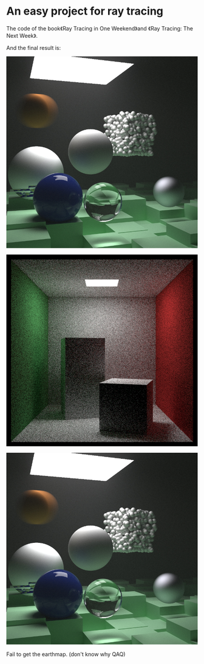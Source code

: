 # An easy project for ray tracing

The code of the book《Ray Tracing in One Weekend》and 《Ray Tracing: The Next Week》.

And the final result is:

![](image/final.jpg)

![](image/CornellBox.jpg)

![](image/final.jpg)

Fail to get the earthmap. (don't know why QAQ)
